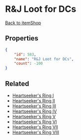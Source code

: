 # R&J Loot for DCs

<no description available>

[Back to itemShop](../item-shops.md)

## Properties

```json
{
    "id": 583,
    "name": "R&J Loot for DCs",
    "count": -100
}
```

## Related

- [Heartseeker's Ring I](../items/17920-heartseeker-s-ring-i.md)
- [Heartseeker's Ring II](../items/17921-heartseeker-s-ring-ii.md)
- [Heartseeker's Ring III](../items/17922-heartseeker-s-ring-iii.md)
- [Heartseeker's Ring IV](../items/17923-heartseeker-s-ring-iv.md)
- [Heartseeker's Ring V](../items/17924-heartseeker-s-ring-v.md)
- [Heartseeker's Ring VI](../items/17925-heartseeker-s-ring-vi.md)
- [Heartseeker's Ring VII](../items/17926-heartseeker-s-ring-vii.md)
- [Heartseeker's Ring VIII](../items/17927-heartseeker-s-ring-viii.md)

